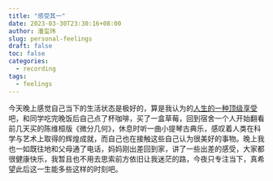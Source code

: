 ```yaml
---
title: "感受其一"
date: 2023-03-30T23:30:16+08:00
author: 潘玺玮
slug: personal-feelings
draft: false
toc: false
categories:
  - recording
tags:
  - feelings
---
```

今天晚上感觉自己当下的生活状态是极好的，算是我认为的[人生的一种顶级享受](https://www.zhihu.com/question/56328597)吧，和同学吃完晚饭后自己点了杯咖啡，买了一盒草莓，回到宿舍一个人开始翻看前几天买的陈维桓版《微分几何》，休息时听一曲小提琴古典乐，感叹着人类在科学与艺术上取得的辉煌成就，而自己也在接触这些自己认为很美好的事物。晚上我也一如既往地和父母通了电话，妈妈刚出差回到家，讲了一些出差的感受，大家都很健康快乐，我暂且也不用去思索前方依旧让我迷茫的路，今夜只专注当下，真希望此后这一生能多些这样的时刻吧。